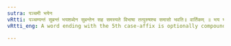 ```yaml
---
sutra: पञ्चमी भयेन
vRtti: पञ्चम्यन्तं सुबन्तं भयशब्देन सुबन्तेन सह समस्यते विभाषा तत्पुरुषश्च समासो भवति॥ वार्तिकम् ॥ भय भीत भीति भीभिरिति वक्तव्यम् ॥
vRtti_eng: A word ending with the 5th case-affix is optionally compounded with the word _bhaya_ 'fear,' and the compound is _Tat-purusa_.

---
```


